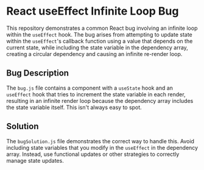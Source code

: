 # React useEffect Infinite Loop Bug

This repository demonstrates a common React bug involving an infinite loop within the `useEffect` hook. The bug arises from attempting to update state within the `useEffect`'s callback function using a value that depends on the current state, while including the state variable in the dependency array, creating a circular dependency and causing an infinite re-render loop.

## Bug Description

The `bug.js` file contains a component with a `useState` hook and an `useEffect` hook that tries to increment the state variable in each render, resulting in an infinite render loop because the dependency array includes the state variable itself.  This isn't always easy to spot. 

## Solution

The `bugSolution.js` file demonstrates the correct way to handle this.  Avoid including state variables that you modify in the `useEffect` in the dependency array.  Instead, use functional updates or other strategies to correctly manage state updates.
